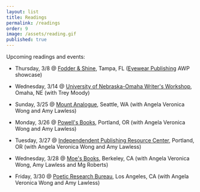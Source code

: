 ```yaml
---
layout: list
title: Readings
permalink: /readings
order: 9
image: /assets/reading.gif
published: true
---
```

Upcoming readings and events:

- Thursday, 3/8 @ [Fodder & Shine](http://www.fodderandshine.com/), Tampa, FL ([Eyewear Publishing](https://store.eyewearpublishing.com/) AWP showcase)

- Wednesday, 3/14 @ [University of Nebraska-Omaha Writer's Workshop](https://www.unomaha.edu/college-of-communication-fine-arts-and-media/writers-workshop/community-engagement/reading-series.php), Omaha, NE (with Trey Moody)

- Sunday, 3/25 @ [Mount Analogue](http://www.mount-analogue.com/), Seattle, WA (with Angela Veronica Wong and Amy Lawless)

- Monday, 3/26 @ [Powell's Books](http://www.powells.com/), Portland, OR (with Angela Veronica Wong and Amy Lawless)

- Tuesday, 3/27 @ [Independendent Publishing Resource Center](https://www.iprc.org/), Portland, OR (with Angela Veronica Wong and Amy Lawless)

- Wednesday, 3/28 @ [Moe's Books](http://www.moesbooks.com/events/), Berkeley, CA (with Angela Veronica Wong, Amy Lawless and Mg Roberts) 

- Friday, 3/30 @ [Poetic Research Bureau](http://www.poeticresearch.com/), Los Angeles, CA (with Angela Veronica Wong and Amy Lawless)  


